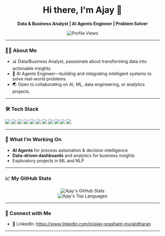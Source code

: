 <h1 align="center">Hi there, I'm Ajay 👋</h1>

<p align="center">
  <b>Data & Business Analyst | AI Agents Engineer | Problem Solver</b>
</p>

<p align="center">
  <img src="https://komarev.com/ghpvc/?username=AjayPrashant&style=flat-square" alt="Profile Views"/>
</p>

---

### 👨‍💻 About Me

- 📊 Data/Business Analyst, passionate about transforming data into actionable insights.
- 🤖 AI Agents Engineer—building and integrating intelligent systems to solve real-world problems.
- 🌏 Open to collaborating on AI, ML, data engineering, or analytics projects.

---

### 🛠️ Tech Stack

<p>
  <img src="https://img.shields.io/badge/Python-3670A0?logo=python&logoColor=white" />
  <img src="https://img.shields.io/badge/SQL-025E8C?logo=postgresql&logoColor=white" />
  <img src="https://img.shields.io/badge/R-276DC3?logo=r&logoColor=white" />
  <img src="https://img.shields.io/badge/JavaScript-F7DF1E?logo=javascript&logoColor=black" />
  <img src="https://img.shields.io/badge/Pandas-150458?logo=pandas&logoColor=white" />
  <img src="https://img.shields.io/badge/NumPy-013243?logo=numpy&logoColor=white" />
  <img src="https://img.shields.io/badge/TensorFlow-FF6F00?logo=tensorflow&logoColor=white" />
  <img src="https://img.shields.io/badge/Scikit--learn-F7931E?logo=scikit-learn&logoColor=white" />
  <img src="https://img.shields.io/badge/Excel-217346?logo=microsoft-excel&logoColor=white" />
  <img src="https://img.shields.io/badge/AWS-232F3E?logo=amazon-aws&logoColor=white" />
  <img src="https://img.shields.io/badge/MongoDB-47A248?logo=mongodb&logoColor=white" />
</p>

---

### 🚀 What I’m Working On

- **AI Agents** for process automation & decision intelligence  
- **Data-driven dashboards** and analytics for business insights  
- Exploratory projects in ML and NLP

---

### 📈 My GitHub Stats

<p align="center">
  <img src="https://github-readme-stats.vercel.app/api?username=AjayPrashant&show_icons=true&hide_title=true&hide=contribs,prs&theme=dark" alt="Ajay's GitHub Stats"/>
  <br>
  <img src="https://github-readme-stats.vercel.app/api/top-langs/?username=AjayPrashant&layout=compact&theme=dark" alt="Ajay's Top Languages"/>
</p>

---

### 🤝 Connect with Me

- 💼 LinkedIn: https://www.linkedin.com/in/ajay-prashant-muralidharan

---

<!--
**AjayPrashant/AjayPrashant** is a ✨ special ✨ repository because its `README.md` appears on your GitHub profile.
-->
